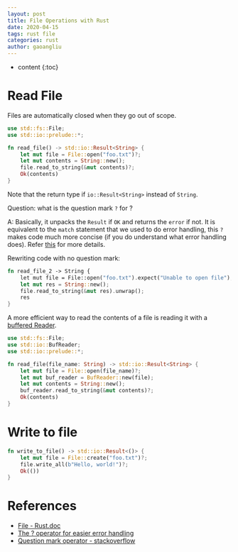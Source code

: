 ```yaml
---
layout: post
title: File Operations with Rust
date: 2020-04-15
tags: rust file
categories: rust
author: gaoangliu
---
```

* content
{:toc}


# Read File 

Files are automatically closed when they go out of scope.




```rust
use std::fs::File;
use std::io::prelude::*;

fn read_file() -> std::io::Result<String> {
    let mut file = File::open("foo.txt")?;
    let mut contents = String::new();
    file.read_to_string(&mut contents)?;
    Ok(contents)
}
```
Note that the return type if `io::Result<String>` instead of `String`. 

Question: what is the question mark `?` for ?

A: Basically,  it unpacks the `Result` if `OK` and returns the `error` if not. It is equivalent to the `match` statement that we used to do error handling, this `?` makes code much more concise (if you do understand what error handling does). Refer [this](https://doc.rust-lang.org/edition-guide/rust-2018/error-handling-and-panics/the-question-mark-operator-for-easier-error-handling.html) for more details.

 Rewriting code with no question mark:
```rust
fn read_file_2 -> String {
    let mut file = File::open("foo.txt").expect("Unable to open file");
    let mut res = String::new(); 
    file.read_to_string(&mut res).unwrap(); 
    res 
}
```

A more efficient way to read the contents of a file is reading it with a [buffered Reader](https://doc.rust-lang.org/std/io/struct.BufReader.html).

```rust
use std::fs::File;
use std::io::BufReader;
use std::io::prelude::*;

fn read_file(file_name: String) -> std::io::Result<String> {
    let mut file = File::open(file_name)?;
    let mut buf_reader = BufReader::new(file);
    let mut contents = String::new();
    buf_reader.read_to_string(&mut contents)?;
    Ok(contents)
}
```

# Write to file
```rust
fn write_to_file() -> std::io::Result<()> {
    let mut file = File::create("foo.txt")?;
    file.write_all(b"Hello, world!")?;
    Ok(())
}
```



# References 
* [File - Rust.doc](https://doc.rust-lang.org/std/fs/struct.File.html)
* [The ? operator for easier error handling](https://doc.rust-lang.org/edition-guide/rust-2018/error-handling-and-panics/the-question-mark-operator-for-easier-error-handling.html)
* [Question mark operator - stackoverflow](https://stackoverflow.com/questions/42917566/what-is-this-question-mark-operator-about)